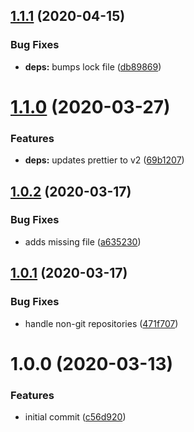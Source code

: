 ## [1.1.1](https://github.com/newhighsco/editor-config/compare/v1.1.0...v1.1.1) (2020-04-15)


### Bug Fixes

* **deps:** bumps lock file ([db89869](https://github.com/newhighsco/editor-config/commit/db8986939c5aafecfa01963b288c82d6ea13c433))

# [1.1.0](https://github.com/newhighsco/editor-config/compare/v1.0.2...v1.1.0) (2020-03-27)


### Features

* **deps:** updates prettier to v2 ([69b1207](https://github.com/newhighsco/editor-config/commit/69b12071a8eeb5c9e04d83da13cd96b187527e09))

## [1.0.2](https://github.com/newhighsco/editor-config/compare/v1.0.1...v1.0.2) (2020-03-17)


### Bug Fixes

* adds missing file ([a635230](https://github.com/newhighsco/editor-config/commit/a635230f77e1486a21f47b4d0c4d050551de8381))

## [1.0.1](https://github.com/newhighsco/editor-config/compare/v1.0.0...v1.0.1) (2020-03-17)


### Bug Fixes

* handle non-git repositories ([471f707](https://github.com/newhighsco/editor-config/commit/471f7072784eae4399faea90ac5fd33022f4b274))

# 1.0.0 (2020-03-13)


### Features

* initial commit ([c56d920](https://github.com/newhighsco/editor-config/commit/c56d9203ea7c371259003a0c7675a30bfcb708b4))
